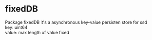 fixedDB
=======
Package fixedDB it's a asynchronous key-value persisten store for ssd     
key: uint64    
value: max length of value fixed  

